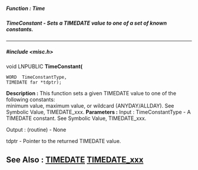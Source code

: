 ##### Function : Time
##### TimeConstant - Sets a TIMEDATE value to one of a set of known constants.
---
##### #include <misc.h>
void LNPUBLIC **TimeConstant(**

	WORD  TimeConstantType,
	TIMEDATE far *tdptr);
**Description :**
This function sets a given TIMEDATE value to one of the following constants:  
minimum value, maximum value, or wildcard (ANYDAY/ALLDAY).  See Symbolic Value, 
TIMEDATE_xxx.
**Parameters :**
Input :
TimeConstantType  -  A TIMEDATE constant.  See Symbolic Value, TIMEDATE_xxx.

Output :
(routine)  -  None


tdptr  -  Pointer to the returned TIMEDATE value.

**See Also :**
[TIMEDATE](D:/md_files/TIMEDATE.md)
[TIMEDATE_xxx](D:/md_files/TIMEDATE_xxx.md)
---

